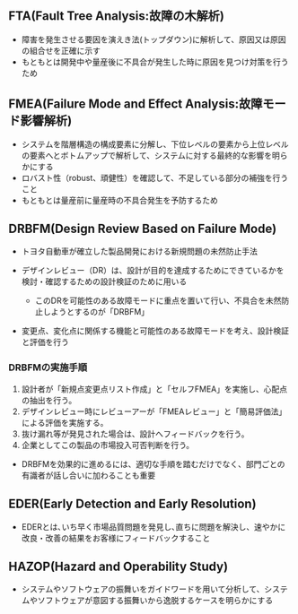 ## FTA(Fault Tree Analysis:故障の木解析)
- 障害を発生させる要因を演えき法(トップダウン)に解析して、原因又は原因の組合せを正確に示す
- もともとは開発中や量産後に不具合が発生した時に原因を見つけ対策を行うため

## FMEA(Failure Mode and Effect Analysis:故障モード影響解析)
- システムを階層構造の構成要素に分解し、下位レベルの要素から上位レベルの要素へとボトムアップで解析して、システムに対する最終的な影響を明らかにする
- ロバスト性（robust、頑健性）を確認して、不足している部分の補強を行うこと
- もともとは量産前に量産時の不具合発生を予防するため



## DRBFM(Design Review Based on Failure Mode)
- トヨタ自動車が確立した製品開発における新規問題の未然防止手法
- デザインレビュー（DR）は、設計が目的を達成するためにできているかを検討・確認するための設計検証のために用いる
    - このDRを可能性のある故障モードに重点を置いて行い、不具合を未然防止しようとするのが「DRBFM」

- 変更点、変化点に関係する機能と可能性のある故障モードを考え、設計検証と評価を行う


### DRBFMの実施手順
1. 設計者が「新規点変更点リスト作成」と「セルフFMEA」を実施し、心配点の抽出を行う。
1. デザインレビュー時にレビューアーが「FMEAレビュー」と「簡易評価法」による評価を実施する。
1. 抜け漏れ等が発見された場合は、設計へフィードバックを行う。
1. 企業としてこの製品の市場投入可否判断を行う。

- DRBFMを効果的に進めるには、適切な手順を踏むだけでなく、部門ごとの有識者が話し合いに加わることも重要


## EDER(Early Detection and Early Resolution)
- EDERとは､いち早く市場品質問題を発見し､直ちに問題を解決し、速やかに改良・改善の結果をお客様にフィードバックすること


## HAZOP(Hazard and Operability Study)  
- システムやソフトウェアの振舞いをガイドワードを用いて分析して、システムやソフトウェアが意図する振舞いから逸脱するケースを明らかにする